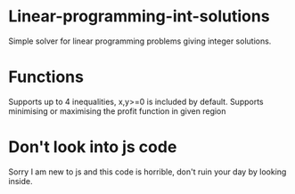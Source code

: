 # Linear-programming-int-solutions
Simple solver for linear programming problems giving integer solutions.
# Functions
Supports up to 4 inequalities, x,y>=0 is included by default.
Supports minimising or maximising the profit function in given region
# Don't look into js code
Sorry I am new to js and this code is horrible, don't ruin your day by looking inside.
